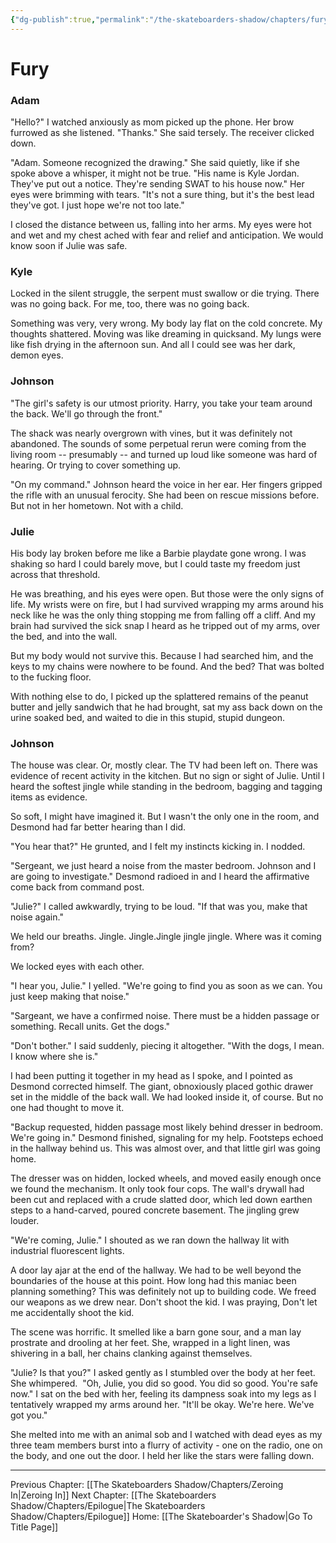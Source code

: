 ```yaml
---
{"dg-publish":true,"permalink":"/the-skateboarders-shadow/chapters/fury/"}
---
```


# Fury

### Adam

"Hello?" I watched anxiously as mom picked up the phone. Her brow furrowed as she listened. "Thanks." She said tersely. The receiver clicked down. 

"Adam. Someone recognized the drawing." She said quietly, like if she spoke above a whisper, it might not be true. "His name is Kyle Jordan. They've put out a notice. They're sending SWAT to his house now." Her eyes were brimming with tears. "It's not a sure thing, but it's the best lead they've got. I just hope we're not too late." 

I closed the distance between us, falling into her arms. My eyes were hot and wet and my chest ached with fear and relief and anticipation. We would know soon if Julie was safe.

### Kyle

Locked in the silent struggle, the serpent must swallow or die trying. There was no going back. For me, too, there was no going back.

Something was very, very wrong. My body lay flat on the cold concrete. My thoughts shattered. Moving was like dreaming in quicksand. My lungs were like fish drying in the afternoon sun. And all I could see was her dark, demon eyes.

### Johnson

"The girl's safety is our utmost priority. Harry, you take your team around the back. We'll go through the front."

The shack was nearly overgrown with vines, but it was definitely not abandoned. The sounds of some perpetual rerun were coming from the living room -- presumably -- and turned up loud like someone was hard of hearing. Or trying to cover something up. 

"On my command." Johnson heard the voice in her ear. Her fingers gripped the rifle with an unusual ferocity. She had been on rescue missions before. But not in her hometown. Not with a child. 

### Julie

His body lay broken before me like a Barbie playdate gone wrong. I was shaking so hard I could barely move, but I could taste my freedom just across that threshold. 

He was breathing, and his eyes were open. But those were the only signs of life. My wrists were on fire, but I had survived wrapping my arms around his neck like he was the only thing stopping me from falling off a cliff. And my brain had survived the sick snap I heard as he tripped out of my arms, over the bed, and into the wall.

But my body would not survive this. Because I had searched him, and the keys to my chains were nowhere to be found. And the bed? That was bolted to the fucking floor. 

With nothing else to do, I picked up the splattered remains of the peanut butter and jelly sandwich that he had brought, sat my ass back down on the urine soaked bed, and waited to die in this stupid, stupid dungeon.

### Johnson

The house was clear. Or, mostly clear. The TV had been left on. There was evidence of recent activity in the kitchen. But no sign or sight of Julie. Until I heard the softest jingle while standing in the bedroom, bagging and tagging items as evidence. 

So soft, I might have imagined it. But I wasn't the only one in the room, and Desmond had far better hearing than I did.

"You hear that?" He grunted, and I felt my instincts kicking in. I nodded.

"Sergeant, we just heard a noise from the master bedroom. Johnson and I are going to investigate." Desmond radioed in and I heard the affirmative come back from command post. 

"Julie?" I called awkwardly, trying to be loud. "If that was you, make that noise again."

We held our breaths. Jingle. Jingle.Jingle jingle jingle. Where was it coming from?

We locked eyes with each other. 

"I hear you, Julie." I yelled. "We're going to find you as soon as we can. You just keep making that noise."

"Sargeant, we have a confirmed noise. There must be a hidden passage or something. Recall units. Get the dogs."

"Don't bother." I said suddenly, piecing it altogether. "With the dogs, I mean. I know where she is." 

I had been putting it together in my head as I spoke, and I pointed as Desmond corrected himself. The giant, obnoxiously placed gothic drawer set in the middle of the back wall. We had looked inside it, of course. But no one had thought to move it. 

"Backup requested, hidden passage most likely behind dresser in bedroom. We're going in." Desmond finished, signaling for my help. Footsteps echoed in the hallway behind us. This was almost over, and that little girl was going home. 

The dresser was on hidden, locked wheels, and moved easily enough once we found the mechanism. It only took four cops. The wall's drywall had been cut and replaced with a crude slatted door, which led down earthen steps to a hand-carved, poured concrete basement. The jingling grew louder. 

"We're coming, Julie." I shouted as we ran down the hallway lit with industrial fluorescent lights.

A door lay ajar at the end of the hallway. We had to be well beyond the boundaries of the house at this point. How long had this maniac been planning something? This was definitely not up to building code. We freed our weapons as we drew near. Don't shoot the kid. I was praying, Don't let me accidentally shoot the kid. 

The scene was horrific. It smelled like a barn gone sour, and a man lay prostrate and drooling at her feet. She, wrapped in a light linen, was shivering in a ball, her chains clanking against themselves. 

"Julie? Is that you?" I asked gently as I stumbled over the body at her feet. She whimpered.  "Oh, Julie, you did so good. You did so good. You're safe now." I sat on the bed with her, feeling its dampness soak into my legs as I tentatively wrapped my arms around her. "It'll be okay. We're here. We've got you." 

She melted into me with an animal sob and I watched with dead eyes as my three team members burst into a flurry of activity - one on the radio, one on the body, and one out the door. I held her like the stars were falling down. 

  ---
Previous Chapter: [[The Skateboarders Shadow/Chapters/Zeroing In\|Zeroing In]]
Next Chapter: [[The Skateboarders Shadow/Chapters/Epilogue\|The Skateboarders Shadow/Chapters/Epilogue]]
Home: [[The Skateboarder's Shadow\|Go To Title Page]]